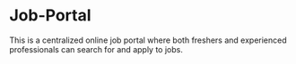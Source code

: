 # Job-Portal
This is a centralized online job portal where both freshers and experienced professionals can search for and apply to jobs.
